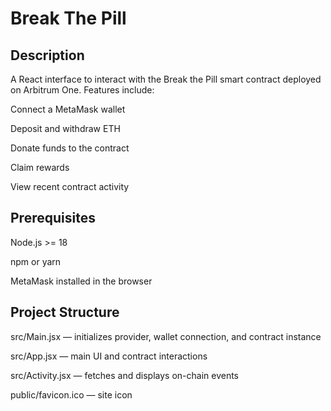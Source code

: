 # Break The Pill


## Description

A React interface to interact with the Break the Pill smart contract deployed on Arbitrum One.
Features include:

Connect a MetaMask wallet

Deposit and withdraw ETH

Donate funds to the contract

Claim rewards

View recent contract activity

## Prerequisites

Node.js >= 18

npm or yarn

MetaMask installed in the browser

## Project Structure

src/Main.jsx — initializes provider, wallet connection, and contract instance

src/App.jsx — main UI and contract interactions

src/Activity.jsx — fetches and displays on-chain events

public/favicon.ico — site icon

